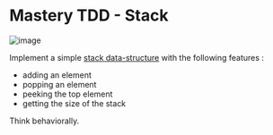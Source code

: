 # Mastery TDD - Stack

![image](https://cdn.programiz.com/sites/tutorial2program/files/stack.png)

Implement a simple [stack data-structure](https://en.wikipedia.org/wiki/Stack_(abstract_data_type)) with the following features :
- adding an element
- popping an element
- peeking the top element
- getting the size of the stack

Think behaviorally.

